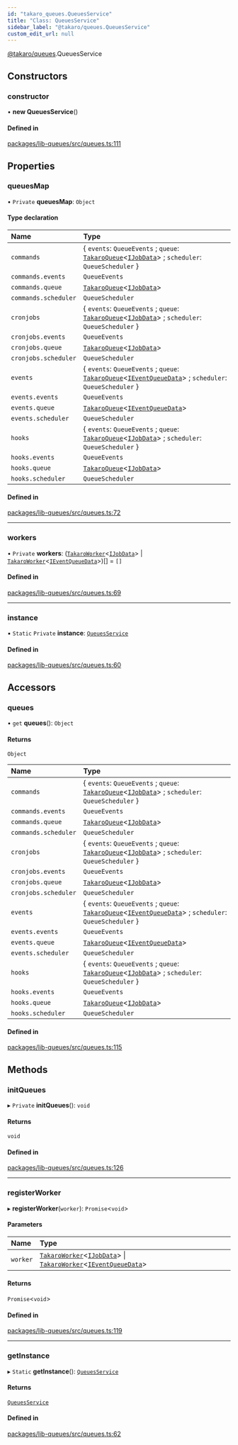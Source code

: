 ```yaml
---
id: "takaro_queues.QueuesService"
title: "Class: QueuesService"
sidebar_label: "@takaro/queues.QueuesService"
custom_edit_url: null
---
```


[@takaro/queues](../modules/takaro_queues.md).QueuesService

## Constructors

### constructor

• **new QueuesService**()

#### Defined in

[packages/lib-queues/src/queues.ts:111](https://github.com/niekcandaele/Takaro/blob/91fb19b/packages/lib-queues/src/queues.ts#L111)

## Properties

### queuesMap

• `Private` **queuesMap**: `Object`

#### Type declaration

| Name | Type |
| :------ | :------ |
| `commands` | { `events`: `QueueEvents` ; `queue`: [`TakaroQueue`](takaro_queues.TakaroQueue.md)<[`IJobData`](../interfaces/takaro_queues.IJobData.md)\> ; `scheduler`: `QueueScheduler`  } |
| `commands.events` | `QueueEvents` |
| `commands.queue` | [`TakaroQueue`](takaro_queues.TakaroQueue.md)<[`IJobData`](../interfaces/takaro_queues.IJobData.md)\> |
| `commands.scheduler` | `QueueScheduler` |
| `cronjobs` | { `events`: `QueueEvents` ; `queue`: [`TakaroQueue`](takaro_queues.TakaroQueue.md)<[`IJobData`](../interfaces/takaro_queues.IJobData.md)\> ; `scheduler`: `QueueScheduler`  } |
| `cronjobs.events` | `QueueEvents` |
| `cronjobs.queue` | [`TakaroQueue`](takaro_queues.TakaroQueue.md)<[`IJobData`](../interfaces/takaro_queues.IJobData.md)\> |
| `cronjobs.scheduler` | `QueueScheduler` |
| `events` | { `events`: `QueueEvents` ; `queue`: [`TakaroQueue`](takaro_queues.TakaroQueue.md)<[`IEventQueueData`](../interfaces/takaro_queues.IEventQueueData.md)\> ; `scheduler`: `QueueScheduler`  } |
| `events.events` | `QueueEvents` |
| `events.queue` | [`TakaroQueue`](takaro_queues.TakaroQueue.md)<[`IEventQueueData`](../interfaces/takaro_queues.IEventQueueData.md)\> |
| `events.scheduler` | `QueueScheduler` |
| `hooks` | { `events`: `QueueEvents` ; `queue`: [`TakaroQueue`](takaro_queues.TakaroQueue.md)<[`IJobData`](../interfaces/takaro_queues.IJobData.md)\> ; `scheduler`: `QueueScheduler`  } |
| `hooks.events` | `QueueEvents` |
| `hooks.queue` | [`TakaroQueue`](takaro_queues.TakaroQueue.md)<[`IJobData`](../interfaces/takaro_queues.IJobData.md)\> |
| `hooks.scheduler` | `QueueScheduler` |

#### Defined in

[packages/lib-queues/src/queues.ts:72](https://github.com/niekcandaele/Takaro/blob/91fb19b/packages/lib-queues/src/queues.ts#L72)

___

### workers

• `Private` **workers**: ([`TakaroWorker`](takaro_queues.TakaroWorker.md)<[`IJobData`](../interfaces/takaro_queues.IJobData.md)\> \| [`TakaroWorker`](takaro_queues.TakaroWorker.md)<[`IEventQueueData`](../interfaces/takaro_queues.IEventQueueData.md)\>)[] = `[]`

#### Defined in

[packages/lib-queues/src/queues.ts:69](https://github.com/niekcandaele/Takaro/blob/91fb19b/packages/lib-queues/src/queues.ts#L69)

___

### instance

▪ `Static` `Private` **instance**: [`QueuesService`](takaro_queues.QueuesService.md)

#### Defined in

[packages/lib-queues/src/queues.ts:60](https://github.com/niekcandaele/Takaro/blob/91fb19b/packages/lib-queues/src/queues.ts#L60)

## Accessors

### queues

• `get` **queues**(): `Object`

#### Returns

`Object`

| Name | Type |
| :------ | :------ |
| `commands` | { `events`: `QueueEvents` ; `queue`: [`TakaroQueue`](takaro_queues.TakaroQueue.md)<[`IJobData`](../interfaces/takaro_queues.IJobData.md)\> ; `scheduler`: `QueueScheduler`  } |
| `commands.events` | `QueueEvents` |
| `commands.queue` | [`TakaroQueue`](takaro_queues.TakaroQueue.md)<[`IJobData`](../interfaces/takaro_queues.IJobData.md)\> |
| `commands.scheduler` | `QueueScheduler` |
| `cronjobs` | { `events`: `QueueEvents` ; `queue`: [`TakaroQueue`](takaro_queues.TakaroQueue.md)<[`IJobData`](../interfaces/takaro_queues.IJobData.md)\> ; `scheduler`: `QueueScheduler`  } |
| `cronjobs.events` | `QueueEvents` |
| `cronjobs.queue` | [`TakaroQueue`](takaro_queues.TakaroQueue.md)<[`IJobData`](../interfaces/takaro_queues.IJobData.md)\> |
| `cronjobs.scheduler` | `QueueScheduler` |
| `events` | { `events`: `QueueEvents` ; `queue`: [`TakaroQueue`](takaro_queues.TakaroQueue.md)<[`IEventQueueData`](../interfaces/takaro_queues.IEventQueueData.md)\> ; `scheduler`: `QueueScheduler`  } |
| `events.events` | `QueueEvents` |
| `events.queue` | [`TakaroQueue`](takaro_queues.TakaroQueue.md)<[`IEventQueueData`](../interfaces/takaro_queues.IEventQueueData.md)\> |
| `events.scheduler` | `QueueScheduler` |
| `hooks` | { `events`: `QueueEvents` ; `queue`: [`TakaroQueue`](takaro_queues.TakaroQueue.md)<[`IJobData`](../interfaces/takaro_queues.IJobData.md)\> ; `scheduler`: `QueueScheduler`  } |
| `hooks.events` | `QueueEvents` |
| `hooks.queue` | [`TakaroQueue`](takaro_queues.TakaroQueue.md)<[`IJobData`](../interfaces/takaro_queues.IJobData.md)\> |
| `hooks.scheduler` | `QueueScheduler` |

#### Defined in

[packages/lib-queues/src/queues.ts:115](https://github.com/niekcandaele/Takaro/blob/91fb19b/packages/lib-queues/src/queues.ts#L115)

## Methods

### initQueues

▸ `Private` **initQueues**(): `void`

#### Returns

`void`

#### Defined in

[packages/lib-queues/src/queues.ts:126](https://github.com/niekcandaele/Takaro/blob/91fb19b/packages/lib-queues/src/queues.ts#L126)

___

### registerWorker

▸ **registerWorker**(`worker`): `Promise`<`void`\>

#### Parameters

| Name | Type |
| :------ | :------ |
| `worker` | [`TakaroWorker`](takaro_queues.TakaroWorker.md)<[`IJobData`](../interfaces/takaro_queues.IJobData.md)\> \| [`TakaroWorker`](takaro_queues.TakaroWorker.md)<[`IEventQueueData`](../interfaces/takaro_queues.IEventQueueData.md)\> |

#### Returns

`Promise`<`void`\>

#### Defined in

[packages/lib-queues/src/queues.ts:119](https://github.com/niekcandaele/Takaro/blob/91fb19b/packages/lib-queues/src/queues.ts#L119)

___

### getInstance

▸ `Static` **getInstance**(): [`QueuesService`](takaro_queues.QueuesService.md)

#### Returns

[`QueuesService`](takaro_queues.QueuesService.md)

#### Defined in

[packages/lib-queues/src/queues.ts:62](https://github.com/niekcandaele/Takaro/blob/91fb19b/packages/lib-queues/src/queues.ts#L62)
